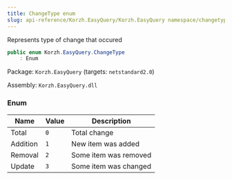 ```yaml
---
title: ChangeType enum
slug: api-reference/Korzh.EasyQuery/Korzh.EasyQuery namespace/changetype-enum
---
```



Represents type of change that occured
```csharp
public enum Korzh.EasyQuery.ChangeType
    : Enum

```
Package: `Korzh.EasyQuery` (targets: `netstandard2.0`)

Assembly: `Korzh.EasyQuery.dll`

### Enum

| Name | Value | Description | 
| --- | --- | --- | 
| Total | `0` | Total change | 
| Addition | `1` | New item was added | 
| Removal | `2` | Some item was removed | 
| Update | `3` | Some item was changed |
